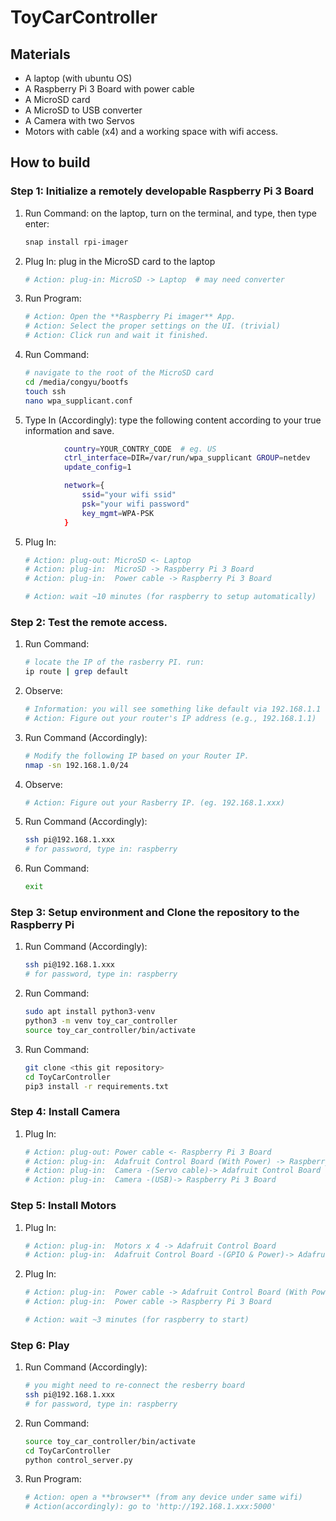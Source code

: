 # ToyCarController

## Materials

- A laptop (with ubuntu OS)
- A Raspberry Pi 3 Board with power cable
- A MicroSD card
- A MicroSD to USB converter
- A Camera with two Servos
- Motors with cable (x4)
  and a working space with wifi access.

## How to build

### Step 1: Initialize a remotely developable Raspberry Pi 3 Board

1) Run Command: on the laptop, turn on the terminal, and type, then type enter:

   ```bash
   snap install rpi-imager 
   ```

2) Plug In: plug in the MicroSD card to the laptop
   ```bash
   # Action: plug-in: MicroSD -> Laptop  # may need converter
   ```

3) Run Program:

    ```bash
   # Action: Open the **Raspberry Pi imager** App.
   # Action: Select the proper settings on the UI. (trivial)
   # Action: Click run and wait it finished.
   ```

3) Run Command:

    ```bash
    # navigate to the root of the MicroSD card
    cd /media/congyu/bootfs
    touch ssh
    nano wpa_supplicant.conf
   ```

4) Type In (Accordingly): type the following content according to your true information and save.

```bash
            country=YOUR_CONTRY_CODE  # eg. US
            ctrl_interface=DIR=/var/run/wpa_supplicant GROUP=netdev
            update_config=1

            network={
                ssid="your wifi ssid"
                psk="your wifi password"
                key_mgmt=WPA-PSK
            }
```

5) Plug In:
   ```bash
   # Action: plug-out: MicroSD <- Laptop
   # Action: plug-in:  MicroSD -> Raspberry Pi 3 Board
   # Action: plug-in:  Power cable -> Raspberry Pi 3 Board
   
   # Action: wait ~10 minutes (for raspberry to setup automatically)
   ```

### Step 2: Test the remote access.

1) Run Command:

    ```bash
    # locate the IP of the rasberry PI. run: 
    ip route | grep default
    ```

2) Observe:

    ```bash
    # Information: you will see something like default via 192.168.1.1 dev wlan0 proto dhcp metric 600. 
    # Action: Figure out your router's IP address (e.g., 192.168.1.1)
    ```


3) Run Command (Accordingly):

    ```bash
    # Modify the following IP based on your Router IP.
    nmap -sn 192.168.1.0/24
    ```

4) Observe:

    ```bash
    # Action: Figure out your Rasberry IP. (eg. 192.168.1.xxx)
    ```

5) Run Command (Accordingly):

   ```bash
   ssh pi@192.168.1.xxx
   # for password, type in: raspberry
   ```

6) Run Command:

   ```bash
   exit
   ```

### Step 3: Setup environment and Clone the repository to the Raspberry Pi

1) Run Command (Accordingly):

   ```bash
   ssh pi@192.168.1.xxx
   # for password, type in: raspberry  
   ```

2) Run Command:

   ```bash
   sudo apt install python3-venv
   python3 -m venv toy_car_controller
   source toy_car_controller/bin/activate
   ```

2) Run Command:

   ```bash
   git clone <this git repository>
   cd ToyCarController
   pip3 install -r requirements.txt
   ```

### Step 4: Install Camera

1) Plug In:

   ```bash
   # Action: plug-out: Power cable <- Raspberry Pi 3 Board
   # Action: plug-in:  Adafruit Control Board (With Power) -> Raspberry Pi 3 Board
   # Action: plug-in:  Camera -(Servo cable)-> Adafruit Control Board (With Power))
   # Action: plug-in:  Camera -(USB)-> Raspberry Pi 3 Board
   ```

### Step 5: Install Motors

1) Plug In:

   ```bash
   # Action: plug-in:  Motors x 4 -> Adafruit Control Board
   # Action: plug-in:  Adafruit Control Board -(GPIO & Power)-> Adafruit Control Board (With Power)
   ```
   
2) Plug In:

   ```bash
   # Action: plug-in:  Power cable -> Adafruit Control Board (With Power)
   # Action: plug-in:  Power cable -> Raspberry Pi 3 Board
   
   # Action: wait ~3 minutes (for raspberry to start)
   ```

### Step 6: Play

1) Run Command (Accordingly):

   ```bash
   # you might need to re-connect the resberry board
   ssh pi@192.168.1.xxx
   # for password, type in: raspberry  
   ```

2) Run Command:
   ```bash
   source toy_car_controller/bin/activate
   cd ToyCarController
   python control_server.py
   ```

2) Run Program:

   ```bash
   # Action: open a **browser** (from any device under same wifi)
   # Action(accordingly): go to 'http://192.168.1.xxx:5000'
   ```

